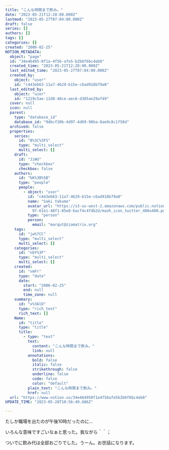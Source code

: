 ```yaml
---
title: "こんな時間まで飲み。"
date: "2023-05-21T12:28:00.000Z"
lastmod: "2023-05-27T07:04:00.000Z"
draft: false
series: []
authors: []
tags: []
categories: []
created: "2006-02-25"
NOTION_METADATA:
  object: "page"
  id: "34e46495-0f1a-4f56-afe5-b2b6f6bc4eb8"
  created_time: "2023-05-21T12:28:00.000Z"
  last_edited_time: "2023-05-27T07:04:00.000Z"
  created_by:
    object: "user"
    id: "c443eb63-11a7-4629-b15e-c6ad918b79a0"
  last_edited_by:
    object: "user"
    id: "1219c5ae-11d8-48ce-aec6-d385ae29af49"
  cover: null
  icon: null
  parent:
    type: "database_id"
    database_id: "9dbcf20b-4d97-4d69-98ba-8ae9c8c1f58d"
  archived: false
  properties:
    series:
      id: "B%3C%3FS"
      type: "multi_select"
      multi_select: []
    draft:
      id: "JiWU"
      type: "checkbox"
      checkbox: false
    authors:
      id: "bK%3B%5B"
      type: "people"
      people:
        - object: "user"
          id: "c443eb63-11a7-4629-b15e-c6ad918b79a0"
          name: "Saki Yakumo"
          avatar_url: "https://s3-us-west-2.amazonaws.com/public.notion-static.com/3ad1c4\
            97-61e1-48f1-85e8-6acf4c4fdb2d/maoh_icon_twitter_400x400.png"
          type: "person"
          person:
            email: "marqut@ziomatrix.org"
    tags:
      id: "jw%7CC"
      type: "multi_select"
      multi_select: []
    categories:
      id: "nbY%3F"
      type: "multi_select"
      multi_select: []
    created:
      id: "vmFr"
      type: "date"
      date:
        start: "2006-02-25"
        end: null
        time_zone: null
    summary:
      id: "x%3AlD"
      type: "rich_text"
      rich_text: []
    Name:
      id: "title"
      type: "title"
      title:
        - type: "text"
          text:
            content: "こんな時間まで飲み。"
            link: null
          annotations:
            bold: false
            italic: false
            strikethrough: false
            underline: false
            code: false
            color: "default"
          plain_text: "こんな時間まで飲み。"
          href: null
  url: "https://www.notion.so/34e464950f1a4f56afe5b2b6f6bc4eb8"
UPDATE_TIME: "2023-05-28T10:56:49.686Z"

---
```

<link rel="stylesheet" href="https://cdn.jsdelivr.net/npm/katex@0.16.2/dist/katex.min.css" integrity="sha384-bYdxxUwYipFNohQlHt0bjN/LCpueqWz13HufFEV1SUatKs1cm4L6fFgCi1jT643X" crossorigin="anonymous">


たしか職場を出たのが午後10時だったのに…


いろんな意味ですごいなぁと思った。我ながら＾＾；


ついでに飲み代は全部おごりでした。うーん。お世話になります。


